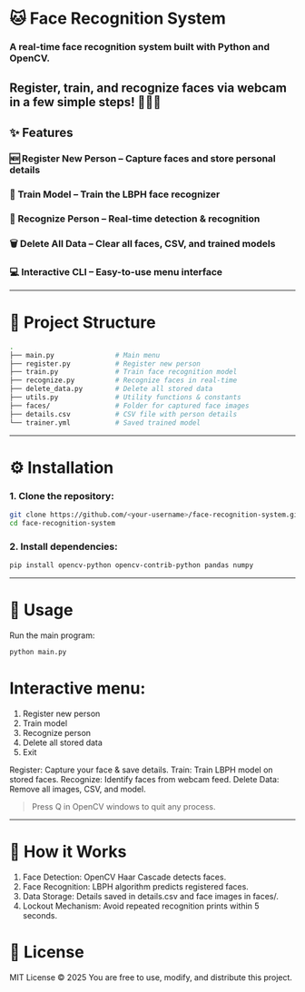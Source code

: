 # 🐱 Face Recognition System
### A real-time face recognition system built with Python and OpenCV.
Register, train, and recognize faces via webcam in a few simple steps! 🧑‍🤝‍🧑
---

## ✨ Features

### 🆕 Register New Person – Capture faces and store personal details
### 🤖 Train Model – Train the LBPH face recognizer
### 👀 Recognize Person – Real-time detection & recognition
### 🗑 Delete All Data – Clear all faces, CSV, and trained models
### 💻 Interactive CLI – Easy-to-use menu interface

---

# 📁 Project Structure
```bash
.
├── main.py               # Main menu
├── register.py           # Register new person
├── train.py              # Train face recognition model
├── recognize.py          # Recognize faces in real-time
├── delete_data.py        # Delete all stored data
├── utils.py              # Utility functions & constants
├── faces/                # Folder for captured face images
├── details.csv           # CSV file with person details
└── trainer.yml           # Saved trained model

```
---

# ⚙ Installation

### 1. Clone the repository:
```bash
git clone https://github.com/<your-username>/face-recognition-system.git
cd face-recognition-system
```
### 2. Install dependencies:
```bash
pip install opencv-python opencv-contrib-python pandas numpy
```
---

# 🏃 Usage
Run the main program:
```bash
python main.py
```

# Interactive menu:

1. Register new person
2. Train model
3. Recognize person
4. Delete all stored data
5. Exit

Register: Capture your face & save details.
Train: Train LBPH model on stored faces.
Recognize: Identify faces from webcam feed.
Delete Data: Remove all images, CSV, and model.

> Press Q in OpenCV windows to quit any process.

---

# 🧩 How it Works

1. Face Detection: OpenCV Haar Cascade detects faces.
2. Face Recognition: LBPH algorithm predicts registered faces.
3. Data Storage: Details saved in details.csv and face images in faces/.
4. Lockout Mechanism: Avoid repeated recognition prints within 5 seconds.

# 📝 License
MIT License © 2025
You are free to use, modify, and distribute this project.
